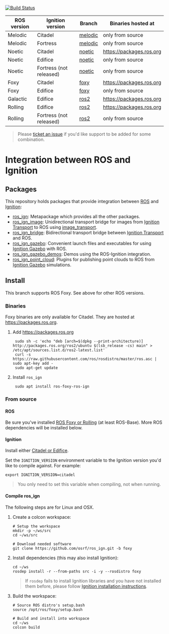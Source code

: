 [![Build Status](https://github.com/ignitionrobotics/ros_ign/actions/workflows/foxy-ci.yml/badge.svg?branch=foxy)](https://github.com/ignitionrobotics/ros_ign/actions/workflows/foxy-ci.yml)

ROS version | Ignition version | Branch | Binaries hosted at
-- | -- | -- | --
Melodic | Citadel | [melodic](https://github.com/osrf/ros_ign/tree/melodic) | only from source
Melodic | Fortress | [melodic](https://github.com/osrf/ros_ign/tree/melodic) | only from source
Noetic | Citadel | [noetic](https://github.com/osrf/ros_ign/tree/noetic) | https://packages.ros.org
Noetic | Edifice | [noetic](https://github.com/osrf/ros_ign/tree/noetic) | only from source
Noetic | Fortress (not released) | [noetic](https://github.com/osrf/ros_ign/tree/noetic) | only from source
Foxy | Citadel | [foxy](https://github.com/osrf/ros_ign/tree/foxy) | https://packages.ros.org
Foxy | Edifice | [foxy](https://github.com/osrf/ros_ign/tree/foxy) | only from source
Galactic | Edifice | [ros2](https://github.com/osrf/ros_ign/tree/ros2) | https://packages.ros.org
Rolling | Edifice | [ros2](https://github.com/osrf/ros_ign/tree/ros2) | https://packages.ros.org
Rolling | Fortress (not released) | [ros2](https://github.com/osrf/ros_ign/tree/ros2) | only from source

> Please [ticket an issue](https://github.com/ignitionrobotics/ros_ign/issues/) if you'd like support to be added for some combination.

# Integration between ROS and Ignition

## Packages

This repository holds packages that provide integration between
[ROS](http://www.ros.org/) and [Ignition](https://ignitionrobotics.org):

* [ros_ign](https://github.com/ignitionrobotics/ros_ign/tree/foxy/ros_ign):
  Metapackage which provides all the other packages.
* [ros_ign_image](https://github.com/ignitionrobotics/ros_ign/tree/foxy/ros_ign_image):
  Unidirectional transport bridge for images from
  [Ignition Transport](https://ignitionrobotics.org/libs/transport)
  to ROS using
  [image_transport](http://wiki.ros.org/image_transport).
* [ros_ign_bridge](https://github.com/ignitionrobotics/ros_ign/tree/foxy/ros_ign_bridge):
  Bidirectional transport bridge between
  [Ignition Transport](https://ignitionrobotics.org/libs/transport)
  and ROS.
* [ros_ign_gazebo](https://github.com/ignitionrobotics/ros_ign/tree/foxy/ros_ign_gazebo):
  Convenient launch files and executables for using
  [Ignition Gazebo](https://ignitionrobotics.org/libs/gazebo)
  with ROS.
* [ros_ign_gazebo_demos](https://github.com/ignitionrobotics/ros_ign/tree/foxy/ros_ign_gazebo_demos):
  Demos using the ROS-Ignition integration.
* [ros_ign_point_cloud](https://github.com/ignitionrobotics/ros_ign/tree/foxy/ros_ign_point_cloud):
  Plugins for publishing point clouds to ROS from
  [Ignition Gazebo](https://ignitionrobotics.org/libs/gazebo) simulations.

## Install

This branch supports ROS Foxy. See above for other ROS versions.

### Binaries

Foxy binaries are only available for Citadel.
They are hosted at https://packages.ros.org.

1. Add https://packages.ros.org

        sudo sh -c 'echo "deb [arch=$(dpkg --print-architecture)] http://packages.ros.org/ros2/ubuntu $(lsb_release -cs) main" > /etc/apt/sources.list.d/ros2-latest.list'
        curl -s https://raw.githubusercontent.com/ros/rosdistro/master/ros.asc | sudo apt-key add -
        sudo apt-get update

1. Install `ros_ign`

        sudo apt install ros-foxy-ros-ign

### From source

#### ROS

Be sure you've installed
[ROS Foxy or Rolling](https://index.ros.org/doc/ros2/Installation/)
(at least ROS-Base). More ROS dependencies will be installed below.

#### Ignition

Install either [Citadel or Edifice](https://ignitionrobotics.org/docs).

Set the `IGNITION_VERSION` environment variable to the Ignition version you'd
like to compile against. For example:

    export IGNITION_VERSION=citadel

> You only need to set this variable when compiling, not when running.

#### Compile ros_ign

The following steps are for Linux and OSX.

1. Create a colcon workspace:

    ```
    # Setup the workspace
    mkdir -p ~/ws/src
    cd ~/ws/src

    # Download needed software
    git clone https://github.com/osrf/ros_ign.git -b foxy
    ```

1. Install dependencies (this may also install Ignition):

    ```
    cd ~/ws
    rosdep install -r --from-paths src -i -y --rosdistro foxy
    ```

    > If `rosdep` fails to install Ignition libraries and you have not installed them before, please follow [Ignition installation instructions](https://ignitionrobotics.org/docs/latest/install).

1. Build the workspace:

    ```
    # Source ROS distro's setup.bash
    source /opt/ros/foxy/setup.bash

    # Build and install into workspace
    cd ~/ws
    colcon build
    ```

